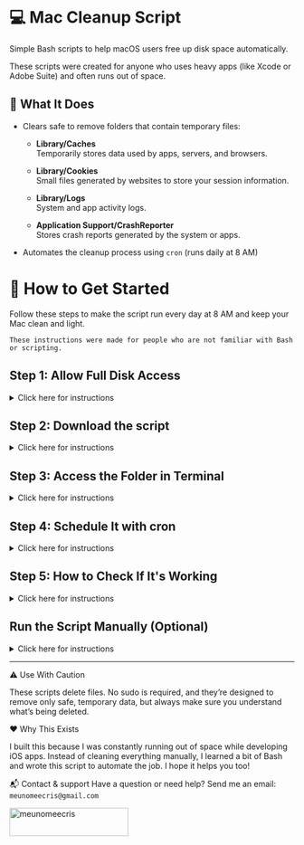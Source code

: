 # 💻 Mac Cleanup Script

Simple Bash scripts to help macOS users free up disk space automatically.

These scripts were created for anyone who uses heavy apps (like Xcode or Adobe Suite) and often runs out of space.


## 🧹 What It Does

- Clears safe to remove folders that contain temporary files:
  - **Library/Caches**  
    Temporarily stores data used by apps, servers, and browsers.
  
  - **Library/Cookies**  
    Small files generated by websites to store your session information.
  
  - **Library/Logs**  
    System and app activity logs.

  - **Application Support/CrashReporter**  
    Stores crash reports generated by the system or apps.

- Automates the cleanup process using `cron` (runs daily at 8 AM)



# 🚀 How to Get Started
Follow these steps to make the script run every day at 8 AM and keep your Mac clean and light.

`These instructions were made for people who are not familiar with Bash or scripting.`

## Step 1: Allow Full Disk Access

<details> <summary>Click here for instructions</summary> <br>
  
To allow the `Terminal` to access protected folders:

1. Go to `` > `System Settings ` > `Privacy & Security` > `Full Disk Access`
2. Click the `+` button and add `Terminal` (or iTerm, if you're using it)

</details>


## Step 2: Download the script 

<details> <summary>Click here for instructions</summary> <br>
  
Download the script.
  - Create a folder on your Desktop called `mac-cleanup-script`
  - [Download all the files](https://drive.google.com/drive/folders/1jfAIF0ZACpmObdtEb8p_frgR9k4AFeN_?usp=sharing)
  - Move the files into the `mac-cleanup-script` folder
    
</details>

## Step 3: Access the Folder in Terminal
<details> <summary>Click here for instructions</summary> <br>

1. Open the Terminal:
   - Press `⌘ + Space` and type `Terminal`
2. Access your folder using:
   ```bash
   cd ~/Desktop/mac-cleanup-script
   ```
3. Make the script executable:
  ```bash
  chmod +x clean_mac.sh
  ```

</details>

## Step 4: Schedule It with cron
<details> <summary>Click here for instructions</summary> <br>
  
1. In `Terminal`, open your crontab:
```bash
crontab -e
```
2. Add this line at the bottom (replace the path to where your script is saved):
```bash
0 8 * * * /Users/yourusername/Desktop/mac-cleanup-script/clean_mac.sh >> /Users/yourusername/Desktop/mac-cleanup-script/clean_log.txt 2>&1
```
3. To know you mac's name:
```bash
  whoami
```
   
3. Save and exit:

If your terminal uses nano (default in Bash):
 - `Ctrl + O` to save
 - `Enter` to confirm
 - `Ctrl + X` to exit
   
If you're using Vim (often default in Zsh):
  - Press `esc`
  - Press `Shift` + `:`
  - Write `wq` to exit
    

4. If it worked, you should see this message:
   `crontab: installing new crontab`

</details>

## Step 5: How to Check If It's Working
<details> <summary>Click here for instructions</summary> <br>
  
  - Open the `clean_log.txt` file in your script folder
  - If the script has run, it will write a summary here

</details>

## Run the Script Manually (Optional)
<details> <summary>Click here for instructions</summary> <br>
  
1. Open the Terminal
2. Acess the `mac-cleanup-script` folder
   ```bash
   cd ~/Desktop/mac-cleanup-script
   ```
4. Run the line
  ```bash
  ./clean_mac.sh
  ```
3. Then check your `clean_log.txt.` file to confirm it worked

</details>


___

⚠️ Use With Caution

These scripts delete files. No sudo is required, and they’re designed to remove only safe, temporary data, but always make sure you understand what’s being deleted.

❤️ Why This Exists

I built this because I was constantly running out of space while developing iOS apps. Instead of cleaning everything manually, I learned a bit of Bash and wrote this script to automate the job. I hope it helps you too!

📬 Contact & support 
Have a question or need help?
Send me an email: `meunomeecris@gmail.com`

<p><a href="https://www.buymeacoffee.com/meunomeecris"> <img align="left" src="https://cdn.buymeacoffee.com/buttons/v2/default-yellow.png" height="50" width="210" alt="meunomeecris" /></a></p>


